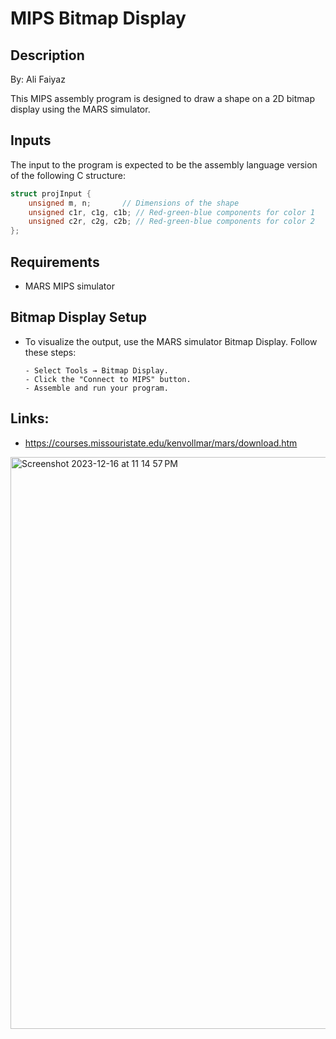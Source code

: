 # MIPS Bitmap Display

## Description
By: Ali Faiyaz

This MIPS assembly program is designed to draw a shape on a 2D bitmap display using the MARS simulator. 

## Inputs
The input to the program is expected to be the assembly language version of the following C structure:

```c
struct projInput {
    unsigned m, n;       // Dimensions of the shape
    unsigned c1r, c1g, c1b; // Red-green-blue components for color 1
    unsigned c2r, c2g, c2b; // Red-green-blue components for color 2
};
```
## Requirements
- MARS MIPS simulator 
  
## Bitmap Display Setup
- To visualize the output, use the MARS simulator Bitmap Display. Follow these steps:
  
      - Select Tools → Bitmap Display.
      - Click the "Connect to MIPS" button.
      - Assemble and run your program.

## Links:
- https://courses.missouristate.edu/kenvollmar/mars/download.htm
  
<img width="915" alt="Screenshot 2023-12-16 at 11 14 57 PM" src="https://github.com/alifaiyaz1120/MIPS-Project/assets/119764873/a2f06337-c0f6-490c-9c3c-4e31bec0b8bb">
